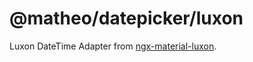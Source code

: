 # @matheo/datepicker/luxon

Luxon DateTime Adapter from [ngx-material-luxon](https://github.com/andreialecu/ngx-material-luxon).
